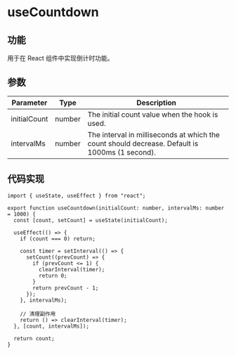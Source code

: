 # useCountdown

## 功能

用于在 React 组件中实现倒计时功能。

## 参数

| Parameter    | Type   | Description                                                                                    |
| ------------ | ------ | ---------------------------------------------------------------------------------------------- |
| initialCount | number | The initial count value when the hook is used.                                                 |
| intervalMs   | number | The interval in milliseconds at which the count should decrease. Default is 1000ms (1 second). |

## 代码实现

```tsx
import { useState, useEffect } from "react";

export function useCountdown(initialCount: number, intervalMs: number = 1000) {
  const [count, setCount] = useState(initialCount);

  useEffect(() => {
    if (count === 0) return;

    const timer = setInterval(() => {
      setCount((prevCount) => {
        if (prevCount <= 1) {
          clearInterval(timer);
          return 0;
        }
        return prevCount - 1;
      });
    }, intervalMs);

    // 清理副作用
    return () => clearInterval(timer);
  }, [count, intervalMs]);

  return count;
}
```
